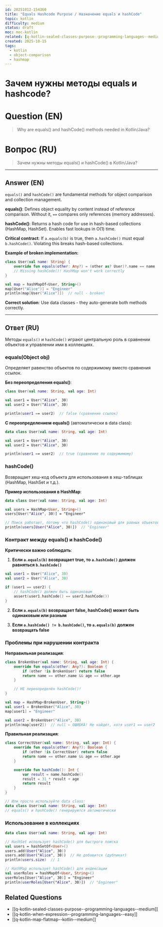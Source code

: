 ```yaml
---
id: 20251012-154360
title: "Equals Hashcode Purpose / Назначение equals и hashCode"
topic: kotlin
difficulty: medium
status: draft
moc: moc-kotlin
related: [q-kotlin-sealed-classes-purpose--programming-languages--medium, q-kotlin-when-expression--programming-languages--easy, q-kotlin-map-flatmap--kotlin--medium]
created: 2025-10-15
tags:
  - kotlin
  - object-comparison
  - hashmap
---
```

# Зачем нужны методы equals и hashcode?

# Question (EN)
> Why are equals() and hashCode() methods needed in Kotlin/Java?

# Вопрос (RU)
> Зачем нужны методы equals() и hashCode() в Kotlin/Java?

---

## Answer (EN)

`equals()` and `hashCode()` are fundamental methods for object comparison and collection management.

**equals()**: Defines object equality by content instead of reference comparison. Without it, `==` compares only references (memory addresses).

**hashCode()**: Returns a hash code for use in hash-based collections (HashMap, HashSet). Enables fast lookups in O(1) time.

**Critical contract**: If `a.equals(b)` is true, then `a.hashCode()` must equal `b.hashCode()`. Violating this breaks hash-based collections.

**Example of broken implementation:**
```kotlin
class User(val name: String) {
    override fun equals(other: Any?) = (other as? User)?.name == name
    // Missing hashCode()! HashMap won't work correctly
}

val map = hashMapOf<User, String>()
map[User("Alice")] = "Engineer"
println(map[User("Alice")])  // null - broken!
```

**Correct solution**: Use data classes - they auto-generate both methods correctly.

---

## Ответ (RU)

Методы `equals()` и `hashCode()` играют центральную роль в сравнении объектов и управлении ими в коллекциях.

### equals(Object obj)

Определяет равенство объектов по содержимому вместо сравнения ссылок.

**Без переопределения equals()**:

```kotlin
class User(val name: String, val age: Int)

val user1 = User("Alice", 30)
val user2 = User("Alice", 30)

println(user1 == user2)  // false (сравнение ссылок)
```

**С переопределением equals()** (автоматически в data class):

```kotlin
data class User(val name: String, val age: Int)

val user1 = User("Alice", 30)
val user2 = User("Alice", 30)

println(user1 == user2)  // true (сравнение по содержимому)
```

### hashCode()

Возвращает хеш-код объекта для использования в хеш-таблицах (HashMap, HashSet и т.д.).

**Пример использования в HashMap**:

```kotlin
data class User(val name: String, val age: Int)

val users = HashMap<User, String>()
users[User("Alice", 30)] = "Engineer"

// Поиск работает, потому что hashCode() одинаковый для равных объектов
println(users[User("Alice", 30)])  // "Engineer"
```

### Контракт между equals() и hashCode()

**Критически важно соблюдать**:

1. **Если `a.equals(b)` возвращает true, то `a.hashCode()` должен равняться `b.hashCode()`**

```kotlin
val user1 = User("Alice", 30)
val user2 = User("Alice", 30)

if (user1 == user2) {
    // hashCode() должен быть одинаковым
    assert(user1.hashCode() == user2.hashCode())
}
```

2. **Если `a.equals(b)` возвращает false, hashCode() может быть одинаковым или разным**

3. **Если `a.hashCode() != b.hashCode()`, то `a.equals(b)` должен возвращать false**

### Проблемы при нарушении контракта

**Неправильная реализация**:

```kotlin
class BrokenUser(val name: String, val age: Int) {
    override fun equals(other: Any?): Boolean {
        if (other !is BrokenUser) return false
        return name == other.name && age == other.age
    }

    // НЕ переопределён hashCode()!
}

val map = HashMap<BrokenUser, String>()
val user1 = BrokenUser("Alice", 30)
map[user1] = "Engineer"

val user2 = BrokenUser("Alice", 30)
println(map[user2])  // null ← ОШИБКА! Не найдёт, хотя user1 == user2
```

**Правильная реализация**:

```kotlin
class CorrectUser(val name: String, val age: Int) {
    override fun equals(other: Any?): Boolean {
        if (other !is CorrectUser) return false
        return name == other.name && age == other.age
    }

    override fun hashCode(): Int {
        var result = name.hashCode()
        result = 31 * result + age
        return result
    }
}

// Или просто используйте data class:
data class User(val name: String, val age: Int)
// equals() и hashCode() генерируются автоматически
```

### Использование в коллекциях

```kotlin
data class User(val name: String, val age: Int)

// HashSet использует hashCode() для быстрого поиска
val users = hashSetOf<User>()
users.add(User("Alice", 30))
users.add(User("Alice", 30))  // Не добавится (дубликат)
println(users.size)  // 1

// HashMap использует hashCode() для индексации
val userRoles = hashMapOf<User, String>()
userRoles[User("Alice", 30)] = "Engineer"
println(userRoles[User("Alice", 30)])  // "Engineer"
```

## Related Questions

- [[q-kotlin-sealed-classes-purpose--programming-languages--medium]]
- [[q-kotlin-when-expression--programming-languages--easy]]
- [[q-kotlin-map-flatmap--kotlin--medium]]
